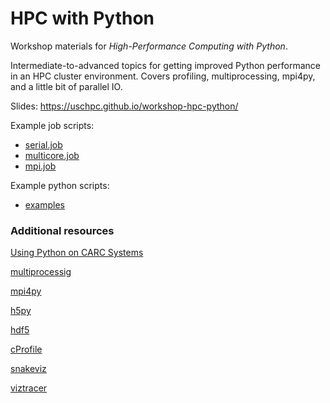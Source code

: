 # HPC with Python

Workshop materials for *High-Performance Computing with Python*.

Intermediate-to-advanced topics for getting improved Python performance in an HPC cluster environment. Covers profiling, multiprocessing, mpi4py, and a little bit of parallel IO.

Slides: https://uschpc.github.io/workshop-hpc-python/

Example job scripts:

- [serial.job](examples/job-scripts/serial.job)
- [multicore.job](examples/job-scripts/multicore.job)
- [mpi.job](examples/job-scripts/mpi.job)

Example python scripts:

- [examples](examples)

### Additional resources

[Using Python on CARC Systems](https://carc.usc.edu/user-information/user-guides/software-and-programming/python)  

[multiprocessig](https://cran.r-project.org/manuals.html)

[mpi4py](https://cran.r-b.org/web/views/HighPerformanceComputing.html)  

[h5py](https://pbdr.org/)

[hdf5](https://pbdr.org/)

[cProfile](https://docs.python.org/3/library/profile.html)

[snakeviz](https://jiffyclub.github.io/snakeviz/)

[viztracer](https://viztracer.readthedocs.io/en/latest/basic_usage.html)
